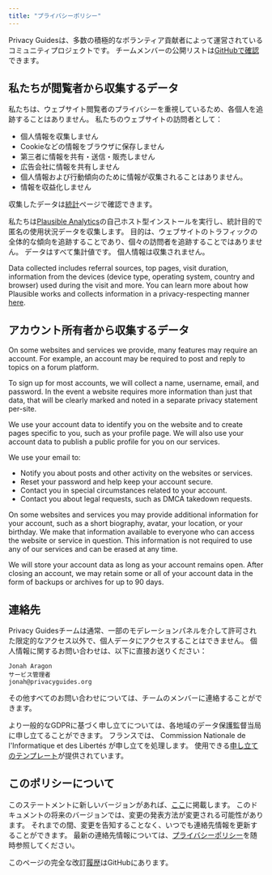 ```yaml
---
title: "プライバシーポリシー"
---
```


Privacy Guidesは、多数の積極的なボランティア貢献者によって運営されているコミュニティプロジェクトです。 チームメンバーの公開リストは[GitHubで確認](https://github.com/orgs/privacyguides/people)できます。

## 私たちが閲覧者から収集するデータ

私たちは、ウェブサイト閲覧者のプライバシーを重視しているため、各個人を追跡することはありません。 私たちのウェブサイトの訪問者として：

- 個人情報を収集しません
- Cookieなどの情報をブラウザに保存しません
- 第三者に情報を共有・送信・販売しません
- 広告会社に情報を共有しません
- 個人情報および行動傾向のために情報が収集されることはありません。
- 情報を収益化しません

収集したデータは[統計](statistics.md)ページで確認できます。

私たちは[Plausible Analytics](https://plausible.io)の自己ホスト型インストールを実行し、統計目的で匿名の使用状況データを収集します。 目的は、ウェブサイトのトラフィックの全体的な傾向を追跡することであり、個々の訪問者を追跡することではありません。 データはすべて集計値です。 個人情報は収集されません。

Data collected includes referral sources, top pages, visit duration, information from the devices (device type, operating system, country and browser) used during the visit and more. You can learn more about how Plausible works and collects information in a privacy-respecting manner [here](https://plausible.io/data-policy).

## アカウント所有者から収集するデータ

On some websites and services we provide, many features may require an account. For example, an account may be required to post and reply to topics on a forum platform.

To sign up for most accounts, we will collect a name, username, email, and password. In the event a website requires more information than just that data, that will be clearly marked and noted in a separate privacy statement per-site.

We use your account data to identify you on the website and to create pages specific to you, such as your profile page. We will also use your account data to publish a public profile for you on our services.

We use your email to:

- Notify you about posts and other activity on the websites or services.
- Reset your password and help keep your account secure.
- Contact you in special circumstances related to your account.
- Contact you about legal requests, such as DMCA takedown requests.

On some websites and services you may provide additional information for your account, such as a short biography, avatar, your location, or your birthday. We make that information available to everyone who can access the website or service in question. This information is not required to use any of our services and can be erased at any time.

We will store your account data as long as your account remains open. After closing an account, we may retain some or all of your account data in the form of backups or archives for up to 90 days.

## 連絡先

Privacy Guidesチームは通常、一部のモデレーションパネルを介して許可された限定的なアクセス以外で、個人データにアクセスすることはできません。 個人情報に関するお問い合わせは、以下に直接お送りください：

```text
Jonah Aragon
サービス管理者
jonah@privacyguides.org
```

その他すべてのお問い合わせについては、チームのメンバーに連絡することができます。

より一般的なGDPRに基づく申し立てについては、各地域のデータ保護監督当局に申し立てることができます。 フランスでは、 Commission Nationale de l'Informatique et des Libertés が申し立てを処理します。 使用できる[申し立てのテンプレート](https://www.cnil.fr/en/plaintes)が提供されています。

## このポリシーについて

このステートメントに新しいバージョンがあれば、[ここ](privacy-policy.md)に掲載します。 このドキュメントの将来のバージョンでは、変更の発表方法が変更される可能性があります。 それまでの間、変更を告知することなく、いつでも連絡先情報を更新することができます。 最新の連絡先情報については、[プライバシーポリシー](privacy-policy.md)を随時参照してください。

このページの完全な改訂[履歴](https://github.com/privacyguides/privacyguides.org/commits/main/docs/about/privacy-policy.md)はGitHubにあります。
